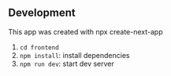 ## Development

This app was created with npx create-next-app

  1. `cd frontend`
  2. `npm install`: install dependencies
  3. `npm run dev`: start dev server